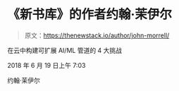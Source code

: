 # 《新书库》的作者约翰·茉伊尔

> 原文：<https://thenewstack.io/author/john-morrell/>

在云中构建可扩展 AI/ML 管道的 4 大挑战

2018 年 6 月 19 日上午 7:03

约翰·茉伊尔